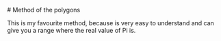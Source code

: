 # Method of the polygons

This is my favourite method, because is very easy to understand and can give you a range where the real value of Pi is.
